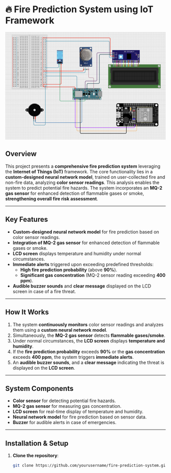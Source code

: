 # **🔥 Fire Prediction System using IoT Framework**
![Fire Prediction Banner](./images/final_architecture_diagram.png)

## **Overview**

This project presents a **comprehensive fire prediction system** leveraging the **Internet of Things (IoT)** framework. The core functionality lies in a **custom-designed neural network model**, trained on user-collected fire and non-fire data, analyzing **color sensor readings**. This analysis enables the system to predict potential fire hazards. The system incorporates an **MQ-2 gas sensor** for enhanced detection of flammable gases or smoke, **strengthening overall fire risk assessment**.

---

## **Key Features**

- **Custom-designed neural network model** for fire prediction based on color sensor readings.
- **Integration of MQ-2 gas sensor** for enhanced detection of flammable gases or smoke.
- **LCD screen** displays temperature and humidity under normal circumstances.
- **Immediate alerts** triggered upon exceeding predefined thresholds:
  - **High fire prediction probability** (above **90%**).
  - **Significant gas concentration** (MQ-2 sensor reading exceeding **400 ppm**).
- **Audible buzzer sounds** and **clear message** displayed on the LCD screen in case of a fire threat.

---

## **How It Works**

1. The system **continuously monitors** color sensor readings and analyzes them using a **custom neural network model**.
2. Simultaneously, the **MQ-2 gas sensor** detects **flammable gases/smoke**.
3. Under normal circumstances, the **LCD screen** displays **temperature and humidity**.
4. If the **fire prediction probability** exceeds **90%** or the **gas concentration** exceeds **400 ppm**, the system triggers **immediate alerts**.
5. An **audible buzzer sounds**, and a **clear message** indicating the threat is displayed on the **LCD screen**.

---

## **System Components**

- **Color sensor** for detecting potential fire hazards.
- **MQ-2 gas sensor** for measuring gas concentration.
- **LCD screen** for real-time display of temperature and humidity.
- **Neural network model** for fire prediction based on sensor data.
- **Buzzer** for audible alerts in case of emergencies.

---

## **Installation & Setup**

1. **Clone the repository**:
   ```bash
   git clone https://github.com/yourusername/fire-prediction-system.git

